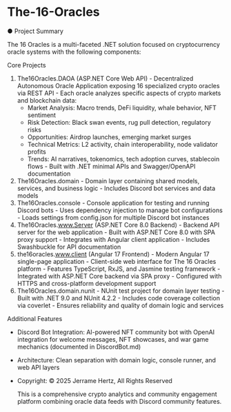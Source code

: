 # The-16-Oracles

● Project Summary

  The 16 Oracles is a multi-faceted .NET solution focused on cryptocurrency oracle systems with the following components:

  Core Projects

  1. The16Oracles.DAOA (ASP.NET Core Web API)
    - Decentralized Autonomous Oracle Application exposing 16 specialized crypto oracles via REST API
    - Each oracle analyzes specific aspects of crypto markets and blockchain data:
      - Market Analysis: Macro trends, DeFi liquidity, whale behavior, NFT sentiment
      - Risk Detection: Black swan events, rug pull detection, regulatory risks
      - Opportunities: Airdrop launches, emerging market surges
      - Technical Metrics: L2 activity, chain interoperability, node validator profits
      - Trends: AI narratives, tokenomics, tech adoption curves, stablecoin flows
    - Built with .NET minimal APIs and Swagger/OpenAPI documentation
  2. The16Oracles.domain
    - Domain layer containing shared models, services, and business logic
    - Includes Discord bot services and data models
  3. The16Oracles.console
    - Console application for testing and running Discord bots
    - Uses dependency injection to manage bot configurations
    - Loads settings from config.json for multiple Discord bot instances
  4. The16Oracles.www.Server (ASP.NET Core 8.0 Backend)
    - Backend API server for the web application
    - Built with ASP.NET Core 8.0 with SPA proxy support
    - Integrates with Angular client application
    - Includes Swashbuckle for API documentation
  5. the16oracles.www.client (Angular 17 Frontend)
    - Modern Angular 17 single-page application
    - Client-side web interface for The 16 Oracles platform
    - Features TypeScript, RxJS, and Jasmine testing framework
    - Integrated with ASP.NET Core backend via SPA proxy
    - Configured with HTTPS and cross-platform development support
  6. The16Oracles.domain.nunit
    - NUnit test project for domain layer testing
    - Built with .NET 9.0 and NUnit 4.2.2
    - Includes code coverage collection via coverlet
    - Ensures reliability and quality of domain logic and services

  Additional Features

- Discord Bot Integration: AI-powered NFT community bot with OpenAI integration for welcome messages, NFT showcases, and war game mechanics (documented in
  DiscordBot.md)
- Architecture: Clean separation with domain logic, console runner, and web API layers
- Copyright: © 2025 Jerrame Hertz, All Rights Reserved

  This is a comprehensive crypto analytics and community engagement platform combining oracle data feeds with Discord community features.
